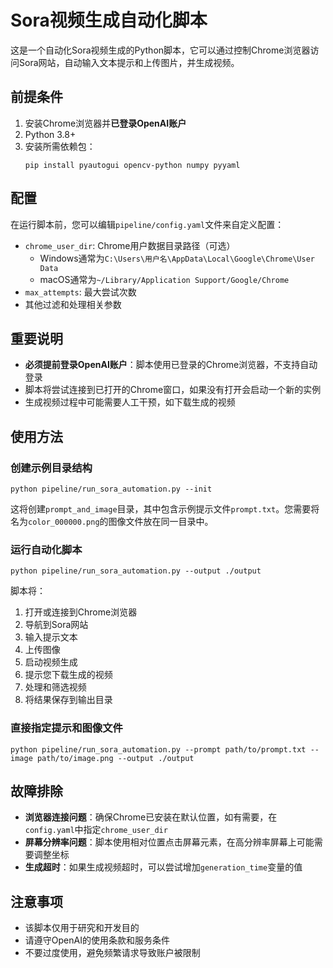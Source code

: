 # Sora视频生成自动化脚本

这是一个自动化Sora视频生成的Python脚本，它可以通过控制Chrome浏览器访问Sora网站，自动输入文本提示和上传图片，并生成视频。

## 前提条件

1. 安装Chrome浏览器并**已登录OpenAI账户**
2. Python 3.8+
3. 安装所需依赖包：
   ```
   pip install pyautogui opencv-python numpy pyyaml
   ```

## 配置

在运行脚本前，您可以编辑`pipeline/config.yaml`文件来自定义配置：

- `chrome_user_dir`: Chrome用户数据目录路径（可选）
  - Windows通常为`C:\Users\用户名\AppData\Local\Google\Chrome\User Data`
  - macOS通常为`~/Library/Application Support/Google/Chrome`
- `max_attempts`: 最大尝试次数
- 其他过滤和处理相关参数

## 重要说明

- **必须提前登录OpenAI账户**：脚本使用已登录的Chrome浏览器，不支持自动登录
- 脚本将尝试连接到已打开的Chrome窗口，如果没有打开会启动一个新的实例
- 生成视频过程中可能需要人工干预，如下载生成的视频

## 使用方法

### 创建示例目录结构

```
python pipeline/run_sora_automation.py --init
```

这将创建`prompt_and_image`目录，其中包含示例提示文件`prompt.txt`。您需要将名为`color_000000.png`的图像文件放在同一目录中。

### 运行自动化脚本

```
python pipeline/run_sora_automation.py --output ./output
```

脚本将：
1. 打开或连接到Chrome浏览器
2. 导航到Sora网站
3. 输入提示文本
4. 上传图像
5. 启动视频生成
6. 提示您下载生成的视频
7. 处理和筛选视频
8. 将结果保存到输出目录

### 直接指定提示和图像文件

```
python pipeline/run_sora_automation.py --prompt path/to/prompt.txt --image path/to/image.png --output ./output
```

## 故障排除

- **浏览器连接问题**：确保Chrome已安装在默认位置，如有需要，在`config.yaml`中指定`chrome_user_dir`
- **屏幕分辨率问题**：脚本使用相对位置点击屏幕元素，在高分辨率屏幕上可能需要调整坐标
- **生成超时**：如果生成视频超时，可以尝试增加`generation_time`变量的值

## 注意事项

- 该脚本仅用于研究和开发目的
- 请遵守OpenAI的使用条款和服务条件
- 不要过度使用，避免频繁请求导致账户被限制 